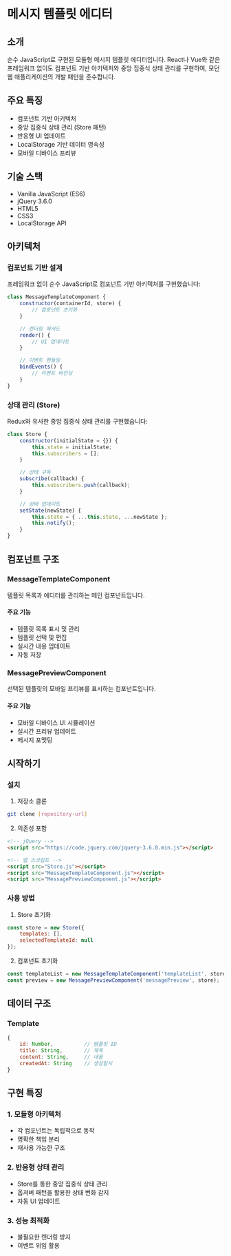 # 메시지 템플릿 에디터

## 소개
순수 JavaScript로 구현된 모듈형 메시지 템플릿 에디터입니다. React나 Vue와 같은 프레임워크 없이도 컴포넌트 기반 아키텍처와 중앙 집중식 상태 관리를 구현하여, 모던 웹 애플리케이션의 개발 패턴을 준수합니다.

## 주요 특징
- 컴포넌트 기반 아키텍처
- 중앙 집중식 상태 관리 (Store 패턴)
- 반응형 UI 업데이트
- LocalStorage 기반 데이터 영속성
- 모바일 디바이스 프리뷰

## 기술 스택
- Vanilla JavaScript (ES6)
- jQuery 3.6.0
- HTML5
- CSS3
- LocalStorage API

## 아키텍처

### 컴포넌트 기반 설계
프레임워크 없이 순수 JavaScript로 컴포넌트 기반 아키텍처를 구현했습니다:

```javascript
class MessageTemplateComponent {
    constructor(containerId, store) {
        // 컴포넌트 초기화
    }

    // 렌더링 메서드
    render() {
        // UI 업데이트
    }

    // 이벤트 핸들링
    bindEvents() {
        // 이벤트 바인딩
    }
}
```

### 상태 관리 (Store)
Redux와 유사한 중앙 집중식 상태 관리를 구현했습니다:

```javascript
class Store {
    constructor(initialState = {}) {
        this.state = initialState;
        this.subscribers = [];
    }

    // 상태 구독
    subscribe(callback) {
        this.subscribers.push(callback);
    }

    // 상태 업데이트
    setState(newState) {
        this.state = { ...this.state, ...newState };
        this.notify();
    }
}
```

## 컴포넌트 구조

### MessageTemplateComponent
템플릿 목록과 에디터를 관리하는 메인 컴포넌트입니다.

#### 주요 기능
- 템플릿 목록 표시 및 관리
- 템플릿 선택 및 편집
- 실시간 내용 업데이트
- 자동 저장

### MessagePreviewComponent
선택된 템플릿의 모바일 프리뷰를 표시하는 컴포넌트입니다.

#### 주요 기능
- 모바일 디바이스 UI 시뮬레이션
- 실시간 프리뷰 업데이트
- 메시지 포맷팅

## 시작하기

### 설치
1. 저장소 클론
```bash
git clone [repository-url]
```

2. 의존성 포함
```html
<!-- jQuery -->
<script src="https://code.jquery.com/jquery-3.6.0.min.js"></script>

<!-- 앱 스크립트 -->
<script src="Store.js"></script>
<script src="MessageTemplateComponent.js"></script>
<script src="MessagePreviewComponent.js"></script>
```

### 사용 방법

1. Store 초기화
```javascript
const store = new Store({
    templates: [],
    selectedTemplateId: null
});
```

2. 컴포넌트 초기화
```javascript
const templateList = new MessageTemplateComponent('templateList', store);
const preview = new MessagePreviewComponent('messagePreview', store);
```

## 데이터 구조

### Template
```javascript
{
    id: Number,          // 템플릿 ID
    title: String,       // 제목
    content: String,     // 내용
    createdAt: String    // 생성일시
}
```

## 구현 특징

### 1. 모듈형 아키텍처
- 각 컴포넌트는 독립적으로 동작
- 명확한 책임 분리
- 재사용 가능한 구조

### 2. 반응형 상태 관리
- Store를 통한 중앙 집중식 상태 관리
- 옵저버 패턴을 활용한 상태 변화 감지
- 자동 UI 업데이트

### 3. 성능 최적화
- 불필요한 렌더링 방지
- 이벤트 위임 활용
